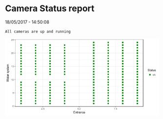 Camera Status report
================
18/05/2017 - 14:50:08

    All cameras are up and running

![](camreport_files/figure-markdown_github/unnamed-chunk-2-1.png)
